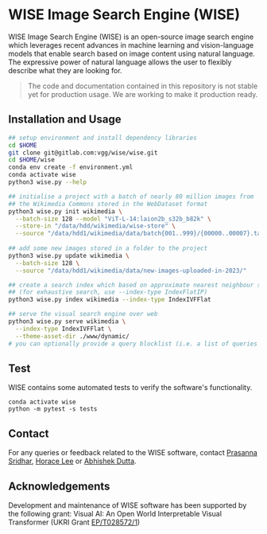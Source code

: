 # WISE Image Search Engine (WISE)

WISE Image Search Engine (WISE) is an open-source image search engine which leverages recent advances in machine learning and vision-language models that enable search based on image content using natural language. The expressive power of natural language allows the user to flexibly describe what they are looking for.

> The code and documentation contained in this repository is not stable yet for production usage. We are working to make it production ready.

## Installation and Usage

```bash
## setup environment and install dependency libraries
cd $HOME
git clone git@gitlab.com:vgg/wise/wise.git
cd $HOME/wise
conda env create -f environment.yml
conda activate wise
python3 wise.py --help

## initialise a project with a batch of nearly 80 million images from 
## the Wikimedia Commons stored in the WebDataset format
python3 wise.py init wikimedia \
  --batch-size 128 --model "ViT-L-14:laion2b_s32b_b82k" \
  --store-in "/data/hdd/wikimedia/wise-store" \
  --source "/data/hdd1/wikimedia/data/batch{001..999}/{00000..00007}.tar"
  
## add some new images stored in a folder to the project 
python3 wise.py update wikimedia \
  --batch-size 128 \
  --source "/data/hdd1/wikimedia/data/new-images-uploaded-in-2023/"

## create a search index which based on approximate nearest neighbour search
## (for exhaustive search, use --index-type IndexFlatIP)
python3 wise.py index wikimedia --index-type IndexIVFFlat

## serve the visual search engine over web
python3 wise.py serve wikimedia \
  --index-type IndexIVFFlat \
  --theme-asset-dir ./www/dynamic/
# you can optionally provide a query blocklist (i.e. a list of queries that users should be blocked from searching) using `--query-blocklist /path/to/blocklist.txt`
```

## Test
WISE contains some automated tests to verify the software's
functionality.

```
conda activate wise
python -m pytest -s tests
```

## Contact
For any queries or feedback related to the WISE software, contact [Prasanna Sridhar](mailto:prasanna@robots.ox.ac.uk), [Horace Lee](mailto:horacelee@robots.ox.ac.uk) or [Abhishek Dutta](mailto:adutta@robots.ox.ac.uk).

## Acknowledgements
Development and maintenance of WISE software has been supported by the following grant: Visual AI: An Open World Interpretable Visual Transformer (UKRI Grant [EP/T028572/1](https://gow.epsrc.ukri.org/NGBOViewGrant.aspx?GrantRef=EP/T028572/1))
